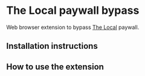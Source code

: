 # The Local paywall bypass

Web browser extension to bypass [The Local](https://thelocal.de) paywall.

## Installation instructions

## How to use the extension